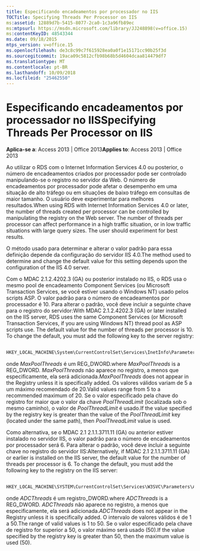 ```yaml
---
title: Especificando encadeamentos por processador no IIS
TOCTitle: Specifying Threads Per Processor on IIS
ms:assetid: 12889d7b-5415-8077-2ca0-1c3a96fb89ec
ms:mtpsurl: https://msdn.microsoft.com/library/JJ248898(v=office.15)
ms:contentKeyID: 48543344
ms.date: 09/18/2015
mtps_version: v=office.15
ms.openlocfilehash: de3c8c99c7f615928ea0a0f1e15171cc90b25f3d
ms.sourcegitcommit: 19aca09c5812cfb98b68b5d4604dcaa814479df7
ms.translationtype: MT
ms.contentlocale: pt-BR
ms.lasthandoff: 10/09/2018
ms.locfileid: "25462550"
---
```

# <a name="specifying-threads-per-processor-on-iis"></a><span data-ttu-id="1a7a3-102">Especificando encadeamentos por processador no IIS</span><span class="sxs-lookup"><span data-stu-id="1a7a3-102">Specifying Threads Per Processor on IIS</span></span>


<span data-ttu-id="1a7a3-103">**Aplica-se a**: Access 2013 | Office 2013</span><span class="sxs-lookup"><span data-stu-id="1a7a3-103">**Applies to**: Access 2013 | Office 2013</span></span>

<span data-ttu-id="1a7a3-p101">Ao utilizar o RDS com o Internet Information Services 4.0 ou posterior, o número de encadeamentos criados por processador pode ser controlado manipulando-se o registro no servidor da Web. O número de encadeamentos por processador pode afetar o desempenho em uma situação de alto tráfego ou em situações de baixo tráfego em consultas de maior tamanho. O usuário deve experimentar para melhores resultados.</span><span class="sxs-lookup"><span data-stu-id="1a7a3-p101">When using RDS with Internet Information Services 4.0 or later, the number of threads created per processor can be controlled by manipulating the registry on the Web server. The number of threads per processor can affect performance in a high traffic situation, or in low traffic situations with large query sizes. The user should experiment for best results.</span></span>

<span data-ttu-id="1a7a3-107">O método usado para determinar e alterar o valor padrão para essa definição depende da configuração do servidor IIS 4.0.</span><span class="sxs-lookup"><span data-stu-id="1a7a3-107">The method used to determine and change the default value for this setting depends upon the configuration of the IIS 4.0 server.</span></span>

<span data-ttu-id="1a7a3-p102">Com o MDAC 2.1.2.4202.3 (GA) ou posterior instalado no IIS, o RDS usa o mesmo pool de encadeamento Component Services (ou Microsoft Transaction Services, se você estiver usando o Windows NT) usado pelos scripts ASP. O valor padrão para o número de encadeamentos por processador é 10. Para alterar o padrão, você deve incluir a seguinte chave para o registro do servidor:</span><span class="sxs-lookup"><span data-stu-id="1a7a3-p102">With MDAC 2.1.2.4202.3 (GA) or later installed on the IIS server, RDS uses the same Component Services (or Microsoft Transaction Services, if you are using Windows NT) thread pool as ASP scripts use. The default value for the number of threads per processor is 10. To change the default, you must add the following key to the server registry:</span></span>

```vb 
 
HKEY_LOCAL_MACHINE\System\CurrentControlSet\Services\InetInfo\Parameters\MaxPoolThreads
```

<span data-ttu-id="1a7a3-111">onde *MaxPoolThreads* é um REG\_DWORD.</span><span class="sxs-lookup"><span data-stu-id="1a7a3-111">where *MaxPoolThreads* is a REG\_DWORD.</span></span> <span data-ttu-id="1a7a3-112">*MaxPoolThreads* não aparece no registro, a menos que especificamente, ela será adicionada.</span><span class="sxs-lookup"><span data-stu-id="1a7a3-112">*MaxPoolThreads* does not appear in the Registry unless it is specifically added.</span></span> <span data-ttu-id="1a7a3-113">Os valores válidos variam de 5 a um máximo recomendado de 20.</span><span class="sxs-lookup"><span data-stu-id="1a7a3-113">Valid values range from 5 to a recommended maximum of 20.</span></span> <span data-ttu-id="1a7a3-114">Se o valor especificado pela chave do registro for maior que o valor da chave *PoolThreadLimit* (localizada sob o mesmo caminho), o valor de *PoolThreadLimit* é usado.</span><span class="sxs-lookup"><span data-stu-id="1a7a3-114">If the value specified by the registry key is greater than the value of the *PoolThreadLimit* key (located under the same path), then *PoolThreadLimit* value is used.</span></span>

<span data-ttu-id="1a7a3-p104">Como alternativa, se o MDAC 2.1 2.1.1.3711.11 (GA) ou anterior estiver instalado no servidor IIS, o valor padrão para o número de encadeamentos por processador será 6. Para alterar o padrão, você deve incluir a seguinte chave no registro do servidor IIS:</span><span class="sxs-lookup"><span data-stu-id="1a7a3-p104">Alternatively, if MDAC 2.1 2.1.1.3711.11 (GA) or earlier is installed on the IIS server, the default value for the number of threads per processor is 6. To change the default, you must add the following key to the registry on the IIS server:</span></span>

```vb 
 
HKEY_LOCAL_MACHINE\SYSTEM\CurrentControlSet\Services\W3SVC\Parameters\ADCThreads
```

<span data-ttu-id="1a7a3-117">onde *ADCThreads* é um registro\_DWORD.</span><span class="sxs-lookup"><span data-stu-id="1a7a3-117">where *ADCThreads* is a REG\_DWORD.</span></span> <span data-ttu-id="1a7a3-118">*ADCThreads* não aparece no registro, a menos que especificamente, ela será adicionada.</span><span class="sxs-lookup"><span data-stu-id="1a7a3-118">*ADCThreads* does not appear in the Registry unless it is specifically added.</span></span> <span data-ttu-id="1a7a3-119">O intervalo de valores válidos é de 1 a 50.</span><span class="sxs-lookup"><span data-stu-id="1a7a3-119">The range of valid values is 1 to 50.</span></span> <span data-ttu-id="1a7a3-120">Se o valor especificado pela chave de registro for superior a 50, o valor máximo será usado (50).</span><span class="sxs-lookup"><span data-stu-id="1a7a3-120">If the value specified by the registry key is greater than 50, then the maximum value is used (50).</span></span>

